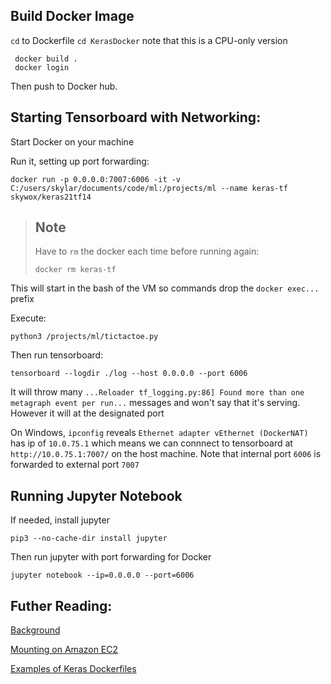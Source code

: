 ## Build Docker Image

`cd` to Dockerfile `cd KerasDocker` note that this is a CPU-only version

```
 docker build .
 docker login
```

Then push to Docker hub.

## Starting Tensorboard with Networking:

Start Docker on your machine

Run it, setting up port forwarding:

```
docker run -p 0.0.0.0:7007:6006 -it -v C:/users/skylar/documents/code/ml:/projects/ml --name keras-tf skywox/keras21tf14
```

> ## Note
>
> Have to `rm` the docker each time before running again:
>
> ```
> docker rm keras-tf
> ```

This will start in the bash of the VM so commands drop the `docker exec...` prefix

Execute:

```
python3 /projects/ml/tictactoe.py
```

Then run tensorboard:

```
tensorboard --logdir ./log --host 0.0.0.0 --port 6006
```

It will throw many `...Reloader tf_logging.py:86] Found more than one metagraph event per run...` messages and won't say that it's serving. However it will at the designated port

On Windows, `ipconfig` reveals `Ethernet adapter vEthernet (DockerNAT)` has ip of `10.0.75.1` which means we can connnect to tensorboard at `http://10.0.75.1:7007/` on the host machine.
Note that internal port `6006` is forwarded to external port `7007`

## Running Jupyter Notebook

If needed, install jupyter

```
pip3 --no-cache-dir install jupyter
```

Then run jupyter with port forwarding for Docker

```
jupyter notebook --ip=0.0.0.0 --port=6006
```

## Futher Reading:

[Background](https://blog.thoughtram.io/machine-learning/2016/09/23/beginning-ml-with-keras-and-tensorflow.html)

[Mounting on Amazon EC2](https://hackernoon.com/keras-with-gpu-on-amazon-ec2-a-step-by-step-instruction-4f90364e49ac)

[Examples of Keras Dockerfiles](https://github.com/gw0/docker-keras)
